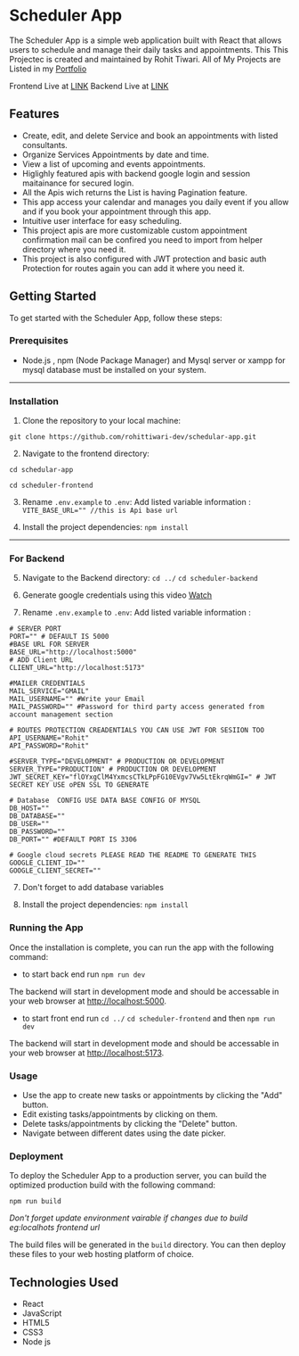 # Scheduler App

The Scheduler App is a simple web application built with React that allows users to schedule and manage their daily tasks and appointments. This This Projectec is created and maintained by Rohit Tiwari. All of My Projects are Listed in my [Portfolio](https://rohitdev.netlify.app)

Frontend Live at [LINK](https://devschedule.netlify.app/)
Backend Live at [LINK](https://schedular-backend.onrender.com/)

## Features

- Create, edit, and delete Service and book an appointments with listed consultants.
- Organize Services Appointments by date and time.
- View a list of upcoming and events appointments.
- Higlighly featured apis with backend google login and session maitainance for secured login.
- All the Apis wich returns the List is having Pagination feature.
- This app access your calendar and manages you daily event if you allow and if you book your appointment through this app.
- Intuitive user interface for easy scheduling.
- This project apis are more customizable custom appointment confirmation mail can be confired you need to import from helper directory where you need it.
- This project is also configured with JWT protection and basic auth Protection for routes again you can add it where you need it.

## Getting Started

To get started with the Scheduler App, follow these steps:

### Prerequisites

- Node.js , npm (Node Package Manager) and Mysql server or xampp for mysql database must be installed on your system.

---

### Installation

1. Clone the repository to your local machine:

`git clone https://github.com/rohittiwari-dev/schedular-app.git`

2. Navigate to the frontend directory:

`cd schedular-app`

`cd scheduler-frontend`

3. Rename `.env.example` to `.env`: Add listed variable information :
   `VITE_BASE_URL="" //this is Api base url`

4. Install the project dependencies:
   `npm install`

---

### For Backend

5. Navigate to the Backend directory:
   `cd ../`
   `cd scheduler-backend`

6. Generate google credentials using this video
   [Watch](https://drive.google.com/file/d/1Qc_zhmlaGMsKegh89w_DN7An6u0g5qb5/view?usp=sharing)

7. Rename `.env.example` to `.env`: Add listed variable information :

```
# SERVER PORT
PORT="" # DEFAULT IS 5000
#BASE URL FOR SERVER
BASE_URL="http://localhost:5000"
# ADD Client URL
CLIENT_URL="http://localhost:5173"

#MAILER CREDENTIALS
MAIL_SERVICE="GMAIL"
MAIL_USERNAME="" #Write your Email
MAIL_PASSWORD="" #Password for third party access generated from account management section

# ROUTES PROTECTION CREADENTIALS YOU CAN USE JWT FOR SESIION TOO
API_USERNAME="Rohit"
API_PASSWORD="Rohit"

#SERVER_TYPE="DEVELOPMENT" # PRODUCTION OR DEVELOPMENT
SERVER_TYPE="PRODUCTION" # PRODUCTION OR DEVELOPMENT
JWT_SECRET_KEY="flOYxgClM4YxmcsCTkLPpFG10EVgv7Vw5LtEkrqWmGI=" # JWT SECRET KEY USE oPEN SSL TO GENERATE

# Database  CONFIG USE DATA BASE CONFIG OF MYSQL
DB_HOST=""
DB_DATABASE=""
DB_USER=""
DB_PASSWORD=""
DB_PORT="" #DEFAULT PORT IS 3306

# Google cloud secrets PLEASE READ THE README TO GENERATE THIS
GOOGLE_CLIENT_ID=""
GOOGLE_CLIENT_SECRET=""
```

7. Don't forget to add database variables

8. Install the project dependencies:
   `npm install`

### Running the App

Once the installation is complete, you can run the app with the following command:

- to start back end run
  `npm run dev`

The backend will start in development mode and should be accessable in your web browser at [http://localhost:5000](http://localhost:5000).

- to start front end run
  `cd ../` `cd scheduler-frontend` and then `npm run dev`

The backend will start in development mode and should be accessable in your web browser at [http://localhost:5173](http://localhost:5173).

### Usage

- Use the app to create new tasks or appointments by clicking the "Add" button.
- Edit existing tasks/appointments by clicking on them.
- Delete tasks/appointments by clicking the "Delete" button.
- Navigate between different dates using the date picker.

### Deployment

To deploy the Scheduler App to a production server, you can build the optimized production build with the following command:

`npm run build`

_Don't forget update environment vairable if changes due to build eg:localhots frontend url_

The build files will be generated in the `build` directory. You can then deploy these files to your web hosting platform of choice.

## Technologies Used

- React
- JavaScript
- HTML5
- CSS3
- Node js
